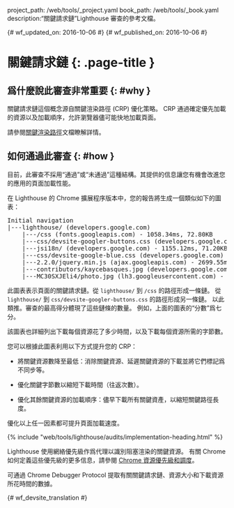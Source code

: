 project_path: /web/tools/_project.yaml
book_path: /web/tools/_book.yaml
description:“關鍵請求鏈”Lighthouse 審查的參考文檔。

{# wf_updated_on: 2016-10-06 #}
{# wf_published_on: 2016-10-06 #}

# 關鍵請求鏈 {: .page-title }

## 爲什麼說此審查非常重要 {: #why }

關鍵請求鏈這個概念源自關鍵渲染路徑 (CRP) 優化策略。
CRP 通過確定優先加載的資源以及加載順序，允許瀏覽器儘可能快地加載頁面。



請參閱[關鍵渲染路徑](/web/fundamentals/performance/critical-rendering-path/)文檔瞭解詳情。



## 如何通過此審查 {: #how }

目前，此審查不採用“通過”或“未通過”這種結構。其提供的信息讓您有機會改進您的應用的頁面加載性能。



在 Lighthouse 的 Chrome 擴展程序版本中，您的報告將生成一個類似如下的圖表：


<pre>
Initial navigation
|---lighthouse/ (developers.google.com)
    |---/css (fonts.googleapis.com) - 1058.34ms, 72.80KB
    |---css/devsite-googler-buttons.css (developers.google.com) - 1147.25ms, 70.77KB
    |---jsi18n/ (developers.google.com) - 1155.12ms, 71.20KB
    |---css/devsite-google-blue.css (developers.google.com) - 2034.57ms, 85.83KB
    |---2.2.0/jquery.min.js (ajax.googleapis.com) - 2699.55ms, 99.92KB
    |---contributors/kaycebasques.jpg (developers.google.com) - 2841.54ms, 84.74KB
    |---MC30SXJEli4/photo.jpg (lh3.googleusercontent.com) - 3200.39ms, 73.59KB
</pre>

此圖表表示頁面的關鍵請求鏈。從 `lighthouse/` 到 `/css` 的路徑形成一條鏈。
從 `lighthouse/` 到 `css/devsite-googler-buttons.css` 的路徑形成另一條鏈。
以此類推。審查的最高得分體現了這些鏈條的數量。
例如，上面的圖表的“分數”爲七分。


該圖表也詳細列出下載每個資源花了多少時間，以及下載每個資源所需的字節數。


您可以根據此圖表利用以下方式提升您的 CRP：

* 將關鍵資源數降至最低：消除關鍵資源、延遲關鍵資源的下載並將它們標記爲不同步等。

* 優化關鍵字節數以縮短下載時間（往返次數）。

* 優化其餘關鍵資源的加載順序：儘早下載所有關鍵資產，以縮短關鍵路徑長度。



優化以上任一因素都可提升頁面加載速度。

{% include "web/tools/lighthouse/audits/implementation-heading.html" %}

Lighthouse 使用網絡優先級作爲代理以識別阻塞渲染的關鍵資源。
有關 Chrome 如何定義這些優先級的更多信息，請參閱 [Chrome 資源優先級和調度](https://docs.google.com/document/d/1bCDuq9H1ih9iNjgzyAL0gpwNFiEP4TZS-YLRp_RuMlc)。



可通過 Chrome Debugger Protocol 提取有關關鍵請求鏈、資源大小和下載資源所花時間的數據。



{# wf_devsite_translation #}
